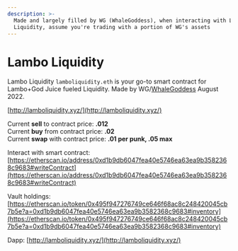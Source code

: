 ```yaml
---
description: >-
  Made and largely filled by WG (WhaleGoddess), when interacting with Lambo
  Liquidity, assume you're trading with a portion of WG's assets
---
```


# Lambo Liquidity

Lambo Liquidity `lamboliquidity.eth` is your go-to smart contract for Lambo+God Juice fueled Liquidity. Made by WG/[WhaleGoddess](https://twitter.com/whalegoddess) August 2022.&#x20;

[http://lamboliquidity.xyz/](http://lamboliquidity.xyz/)



Current **sell** to contract price: **.012** \
Current **buy** from contract price: **.02**\
Current **swap** with contract price: **.01 per punk, .05 max**

Interact with smart contract: [https://etherscan.io/address/0xd1b9db6047fea40e5746ea63ea9b3582368c9683#writeContract](https://etherscan.io/address/0xd1b9db6047fea40e5746ea63ea9b3582368c9683#writeContract)

Vault holdings: [https://etherscan.io/token/0x495f947276749ce646f68ac8c248420045cb7b5e?a=0xd1b9db6047fea40e5746ea63ea9b3582368c9683#inventory](https://etherscan.io/token/0x495f947276749ce646f68ac8c248420045cb7b5e?a=0xd1b9db6047fea40e5746ea63ea9b3582368c9683#inventory)



Dapp: [http://lamboliquidity.xyz/](http://lamboliquidity.xyz/)
